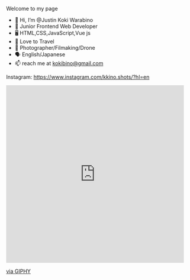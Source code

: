 Welcome to my page

- 👤 Hi, I’m @Justin Koki Warabino
- 🫥 Junior Frontend Web Developer
- 🖥 HTML,CSS,JavaScript,Vue js
- 🗼 Love to Travel
- 📸 Photographer/Filmaking/Drone
- 🗣 English/Japanese 
- 📫 reach me at kokibino@gmail.com

Instagram: https://www.instagram.com/kkino.shots/?hl=en

<iframe src="https://giphy.com/embed/1lvotGQwhzi6O0gQtV" width="480" height="480" frameBorder="0" class="giphy-embed" allowFullScreen></iframe><p><a href="https://giphy.com/gifs/computer-after-effects-pre-rendered-1lvotGQwhzi6O0gQtV">via GIPHY</a></p>



<!---
Kokibino/Kokibino is a ✨ special ✨ repository because its `README.md` (this file) appears on your GitHub profile.
You can click the Preview link to take a look at your changes.
--->
